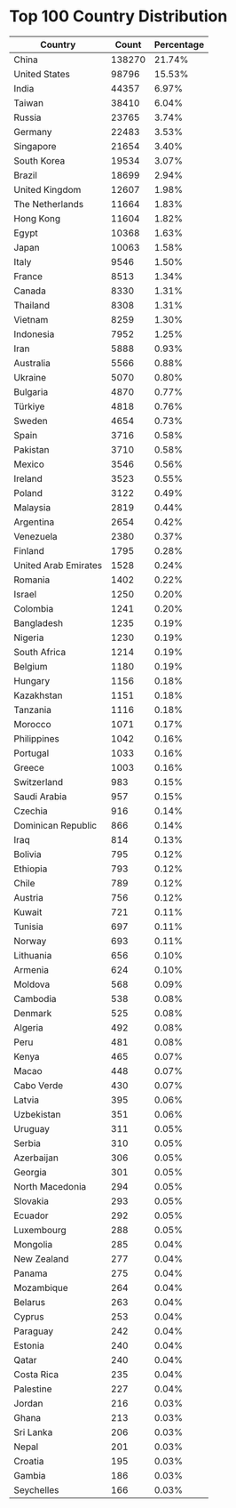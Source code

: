 # Top 100 Country Distribution
| Country | Count | Percentage |
|----|----|----|
| China | 138270 | 21.74% |
| United States | 98796 | 15.53% |
| India | 44357 | 6.97% |
| Taiwan | 38410 | 6.04% |
| Russia | 23765 | 3.74% |
| Germany | 22483 | 3.53% |
| Singapore | 21654 | 3.40% |
| South Korea | 19534 | 3.07% |
| Brazil | 18699 | 2.94% |
| United Kingdom | 12607 | 1.98% |
| The Netherlands | 11664 | 1.83% |
| Hong Kong | 11604 | 1.82% |
| Egypt | 10368 | 1.63% |
| Japan | 10063 | 1.58% |
| Italy | 9546 | 1.50% |
| France | 8513 | 1.34% |
| Canada | 8330 | 1.31% |
| Thailand | 8308 | 1.31% |
| Vietnam | 8259 | 1.30% |
| Indonesia | 7952 | 1.25% |
| Iran | 5888 | 0.93% |
| Australia | 5566 | 0.88% |
| Ukraine | 5070 | 0.80% |
| Bulgaria | 4870 | 0.77% |
| Türkiye | 4818 | 0.76% |
| Sweden | 4654 | 0.73% |
| Spain | 3716 | 0.58% |
| Pakistan | 3710 | 0.58% |
| Mexico | 3546 | 0.56% |
| Ireland | 3523 | 0.55% |
| Poland | 3122 | 0.49% |
| Malaysia | 2819 | 0.44% |
| Argentina | 2654 | 0.42% |
| Venezuela | 2380 | 0.37% |
| Finland | 1795 | 0.28% |
| United Arab Emirates | 1528 | 0.24% |
| Romania | 1402 | 0.22% |
| Israel | 1250 | 0.20% |
| Colombia | 1241 | 0.20% |
| Bangladesh | 1235 | 0.19% |
| Nigeria | 1230 | 0.19% |
| South Africa | 1214 | 0.19% |
| Belgium | 1180 | 0.19% |
| Hungary | 1156 | 0.18% |
| Kazakhstan | 1151 | 0.18% |
| Tanzania | 1116 | 0.18% |
| Morocco | 1071 | 0.17% |
| Philippines | 1042 | 0.16% |
| Portugal | 1033 | 0.16% |
| Greece | 1003 | 0.16% |
| Switzerland | 983 | 0.15% |
| Saudi Arabia | 957 | 0.15% |
| Czechia | 916 | 0.14% |
| Dominican Republic | 866 | 0.14% |
| Iraq | 814 | 0.13% |
| Bolivia | 795 | 0.12% |
| Ethiopia | 793 | 0.12% |
| Chile | 789 | 0.12% |
| Austria | 756 | 0.12% |
| Kuwait | 721 | 0.11% |
| Tunisia | 697 | 0.11% |
| Norway | 693 | 0.11% |
| Lithuania | 656 | 0.10% |
| Armenia | 624 | 0.10% |
| Moldova | 568 | 0.09% |
| Cambodia | 538 | 0.08% |
| Denmark | 525 | 0.08% |
| Algeria | 492 | 0.08% |
| Peru | 481 | 0.08% |
| Kenya | 465 | 0.07% |
| Macao | 448 | 0.07% |
| Cabo Verde | 430 | 0.07% |
| Latvia | 395 | 0.06% |
| Uzbekistan | 351 | 0.06% |
| Uruguay | 311 | 0.05% |
| Serbia | 310 | 0.05% |
| Azerbaijan | 306 | 0.05% |
| Georgia | 301 | 0.05% |
| North Macedonia | 294 | 0.05% |
| Slovakia | 293 | 0.05% |
| Ecuador | 292 | 0.05% |
| Luxembourg | 288 | 0.05% |
| Mongolia | 285 | 0.04% |
| New Zealand | 277 | 0.04% |
| Panama | 275 | 0.04% |
| Mozambique | 264 | 0.04% |
| Belarus | 263 | 0.04% |
| Cyprus | 253 | 0.04% |
| Paraguay | 242 | 0.04% |
| Estonia | 240 | 0.04% |
| Qatar | 240 | 0.04% |
| Costa Rica | 235 | 0.04% |
| Palestine | 227 | 0.04% |
| Jordan | 216 | 0.03% |
| Ghana | 213 | 0.03% |
| Sri Lanka | 206 | 0.03% |
| Nepal | 201 | 0.03% |
| Croatia | 195 | 0.03% |
| Gambia | 186 | 0.03% |
| Seychelles | 166 | 0.03% |
